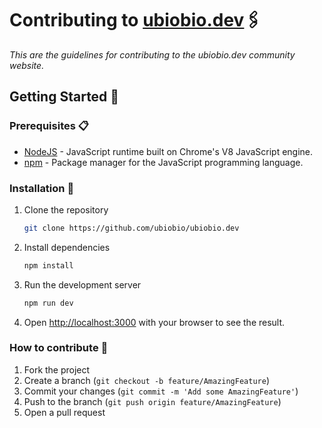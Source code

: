 # Contributing to [ubiobio.dev](ubiobio.dev)🖇️

_This are the guidelines for contributing to the ubiobio.dev community website._

## Getting Started 🚀

### Prerequisites 📋

- [NodeJS](https://nodejs.org/en/) - JavaScript runtime built on Chrome's V8 JavaScript engine.
- [npm](https://www.npmjs.com/) - Package manager for the JavaScript programming language.

### Installation 🔧

1. Clone the repository

   ```bash
   git clone https://github.com/ubiobio/ubiobio.dev
   ```

2. Install dependencies

   ```bash
   npm install
   ```

3. Run the development server

   ```bash
   npm run dev
   ```

4. Open [http://localhost:3000](http://localhost:3000) with your browser to see the result.

### How to contribute 📝

1. Fork the project
2. Create a branch (`git checkout -b feature/AmazingFeature`)
3. Commit your changes (`git commit -m 'Add some AmazingFeature'`)
4. Push to the branch (`git push origin feature/AmazingFeature`)
5. Open a pull request
